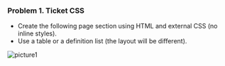 ### Problem 1. Ticket CSS
*	Create the following page section using HTML and external CSS (no inline styles).
*	Use a table or a definition list (the layout will be different).

![picture1](https://cloud.githubusercontent.com/assets/3619393/7183745/e7c7f452-e461-11e4-82d9-86fd12a266f6.png)
